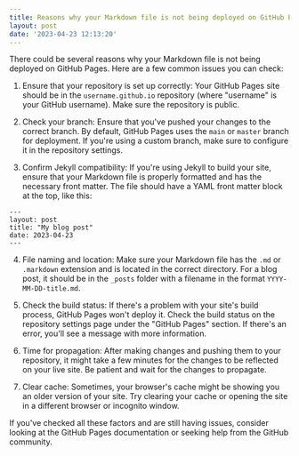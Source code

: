 ```yaml
---
title: Reasons why your Markdown file is not being deployed on GitHub Pages
layout: post
date: '2023-04-23 12:13:20'
---
```


There could be several reasons why your Markdown file is not being deployed on GitHub Pages. Here are a few common issues you can check:

1. Ensure that your repository is set up correctly: Your GitHub Pages site should be in the `username.github.io` repository (where "username" is your GitHub username). Make sure the repository is public.

2. Check your branch: Ensure that you've pushed your changes to the correct branch. By default, GitHub Pages uses the `main` or `master` branch for deployment. If you're using a custom branch, make sure to configure it in the repository settings.

3. Confirm Jekyll compatibility: If you're using Jekyll to build your site, ensure that your Markdown file is properly formatted and has the necessary front matter. The file should have a YAML front matter block at the top, like this:

```
---
layout: post
title: "My blog post"
date: 2023-04-23
---
```

4. File naming and location: Make sure your Markdown file has the `.md` or `.markdown` extension and is located in the correct directory. For a blog post, it should be in the `_posts` folder with a filename in the format `YYYY-MM-DD-title.md`.

5. Check the build status: If there's a problem with your site's build process, GitHub Pages won't deploy it. Check the build status on the repository settings page under the "GitHub Pages" section. If there's an error, you'll see a message with more information.

6. Time for propagation: After making changes and pushing them to your repository, it might take a few minutes for the changes to be reflected on your live site. Be patient and wait for the changes to propagate.

7. Clear cache: Sometimes, your browser's cache might be showing you an older version of your site. Try clearing your cache or opening the site in a different browser or incognito window.

If you've checked all these factors and are still having issues, consider looking at the GitHub Pages documentation or seeking help from the GitHub community.
